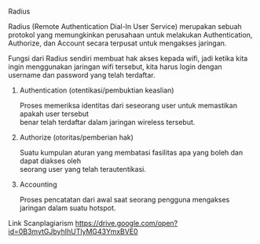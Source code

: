 Radius

Radius  (Remote Authentication Dial-In User Service) merupakan sebuah protokol yang memungkinkan perusahaan untuk melakukan Authentication, Authorize, dan Account secara terpusat untuk mengakses jaringan.

Fungsi dari Radius sendiri membuat hak akses kepada wifi, jadi ketika kita ingin menggunakan jaringan wifi tersebut, kita harus login dengan username dan password yang telah terdaftar.

1. Authentication (otentikasi/pembuktian keaslian)

    Proses memeriksa identitas dari seseorang user untuk memastikan apakah user tersebut     
    benar telah terdaftar dalam jaringan wireless tersebut.

2. Authorize (otoritas/pemberian hak)

   Suatu kumpulan aturan yang membatasi fasilitas apa yang boleh dan dapat diakses oleh      
   seorang user yang telah terautentikasi.

3. Accounting 

   Proses pencatatan dari awal saat seorang pengguna mengakses jaringan dalam suatu hotspot.



Link Scanplagiarism
https://drive.google.com/open?id=0B3mytGJbyhIhUTlyMG43YmxBVE0